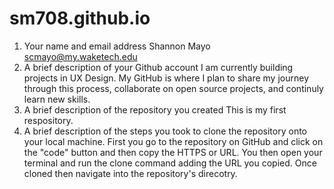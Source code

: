 # sm708.github.io
1. Your name and email address
Shannon Mayo scmayo@my.waketech.edu
2. A brief description of your Github account
I am currently building projects in UX Design. My GitHub is where I plan to share my journey through this process, collaborate on open source projects, and continuly learn new skills.
3. A brief description of the repository you created
This is my first respository.
4. A brief description of the steps you took to clone the repository onto your local machine.
First you go to the repository on GitHub and click on the "code" button and then copy the HTTPS or URL. You then open your terminal and run the clone command adding the URL you copied. Once cloned then navigate into the repository's direcotry.